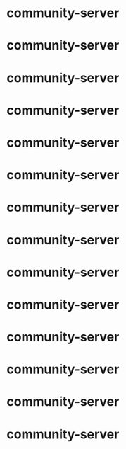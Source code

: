 # community-server
# community-server
# community-server
# community-server
# community-server
# community-server
# community-server
# community-server
# community-server
# community-server
# community-server
# community-server
# community-server
# community-server
